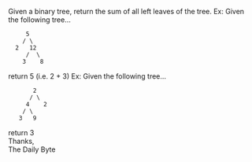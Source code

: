 Given a binary tree, return the sum of all left leaves of the tree. Ex: Given the following tree…

         5
        / \
      2   12
         /  \
        3    8
return 5 (i.e. 2 + 3)
Ex: Given the following tree…

           2
          / \
         4    2
        / \ 
       3   9 
return 3    
Thanks,    
The Daily Byte
